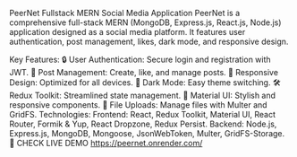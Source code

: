 PeerNet
Fullstack MERN Social Media Application
PeerNet is a comprehensive full-stack MERN (MongoDB, Express.js, React.js, Node.js) application designed as a social media platform. It features user authentication, post management, likes, dark mode, and responsive design.

Key Features:
🔒 User Authentication: Secure login and registration with JWT.
📝 Post Management: Create, like, and manage posts.
📱 Responsive Design: Optimized for all devices.
🌙 Dark Mode: Easy theme switching.
🛠️ Redux Toolkit: Streamlined state management.
🎨 Material UI: Stylish and responsive components.
📂 File Uploads: Manage files with Multer and GridFS.
Technologies:
Frontend: React, Redux Toolkit, Material UI, React Router, Formik & Yup, React Dropzone, Redux Persist.
Backend: Node.js, Express.js, MongoDB, Mongoose, JsonWebToken, Multer, GridFS-Storage.
🚀 CHECK LIVE DEMO
https://peernet.onrender.com/
